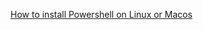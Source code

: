 [How to install Powershell on Linux or Macos](http://www.howtogeek.com/267858/how-to-install-microsoft-powershell-on-linux-or-os-x/)

